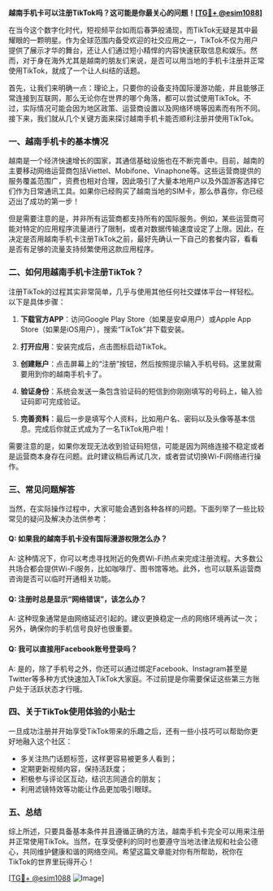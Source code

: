 **越南手机卡可以注册TikTok吗？这可能是你最关心的问题！[[TG💪+ @esim1088](https://t.me/s/esim1088)]**

在当今这个数字化时代，短视频平台如雨后春笋般涌现，而TikTok无疑是其中最耀眼的一颗明星。作为全球范围内备受欢迎的社交应用之一，TikTok不仅为用户提供了展示才华的舞台，还让人们通过短小精悍的内容快速获取信息和娱乐。然而，对于身在海外尤其是越南的朋友们来说，是否可以用当地的手机卡注册并正常使用TikTok，就成了一个让人纠结的话题。

首先，让我们来明确一点：理论上，只要你的设备支持国际漫游功能，并且能够正常连接到互联网，那么无论你在世界的哪个角落，都可以尝试使用TikTok。不过，实际情况可能会因为地区政策、运营商设置以及网络环境等因素而有所不同。接下来，我们就从几个关键方面来探讨越南手机卡能否顺利注册并使用TikTok。

### **一、越南手机卡的基本情况**

越南是一个经济快速增长的国家，其通信基础设施也在不断完善中。目前，越南的主要移动网络运营商包括Viettel、Mobifone、Vinaphone等。这些运营商提供的服务覆盖范围广，资费也相对合理，因此吸引了大量本地用户以及外国游客选择它们作为日常通讯工具。如果你已经购买了越南当地的SIM卡，那么恭喜你，你已经迈出了成功的第一步！

但是需要注意的是，并非所有运营商都支持所有的国际服务。例如，某些运营商可能对特定的应用程序流量进行了限制，或者对数据传输速度设定了上限。因此，在决定是否用越南手机卡注册TikTok之前，最好先确认一下自己的套餐内容，看看是否有足够的流量支持频繁使用这款应用程序。

### **二、如何用越南手机卡注册TikTok？**

注册TikTok的过程其实非常简单，几乎与使用其他任何社交媒体平台一样轻松。以下是具体步骤：

1. **下载官方APP**：访问Google Play Store（如果是安卓用户）或Apple App Store（如果是iOS用户），搜索“TikTok”并下载安装。
   
2. **打开应用**：安装完成后，点击图标启动TikTok。

3. **创建账户**：点击屏幕上的“注册”按钮，然后按照提示输入手机号码。这里就需要用到你的越南手机卡了。

4. **验证身份**：系统会发送一条包含验证码的短信到你刚刚填写的号码上，输入验证码即可完成验证。

5. **完善资料**：最后一步是填写个人资料，比如用户名、密码以及头像等基本信息。完成后你就正式成为了一名TikTok用户啦！

需要注意的是，如果你发现无法收到验证码短信，可能是因为网络连接不稳定或者是运营商本身存在问题。此时建议稍后再试几次，或者尝试切换Wi-Fi网络进行操作。

### **三、常见问题解答**

当然，在实际操作过程中，大家可能会遇到各种各样的问题。下面列举了一些比较常见的疑问及解决办法供参考：

#### Q: 如果我的越南手机卡没有国际漫游权限怎么办？
A: 这种情况下，你可以考虑寻找附近的免费Wi-Fi热点来完成注册流程。大多数公共场合都会提供Wi-Fi服务，比如咖啡厅、图书馆等地。此外，也可以联系运营商咨询是否可以临时开通相关功能。

#### Q: 注册时总是显示“网络错误”，该怎么办？
A: 这种现象通常是由网络延迟引起的。建议更换稳定一点的网络环境再试一次；另外，确保你的手机信号良好也很重要。

#### Q: 我可以直接用Facebook账号登录吗？
A: 是的，除了手机号之外，你还可以通过绑定Facebook、Instagram甚至是Twitter等多种方式快速加入TikTok大家庭。不过前提是你需要保证这些第三方账户处于活跃状态才行哦。

### **四、关于TikTok使用体验的小贴士**

一旦成功注册并开始享受TikTok带来的乐趣之后，还有一些小技巧可以帮助你更好地融入这个社区：

- 多关注热门话题标签，这样更容易被更多人看到；
- 定期更新视频内容，保持活跃度；
- 积极参与评论区互动，结识志同道合的朋友；
- 利用滤镜特效等功能让作品更加吸引眼球。

### **五、总结**

综上所述，只要具备基本条件并且遵循正确的方法，越南手机卡完全可以用来注册并正常使用TikTok。当然，在享受便利的同时也要遵守当地法律法规和社会公德心，共同维护健康和谐的网络空间。希望这篇文章能对你有所帮助，祝你在TikTok的世界里玩得开心！

[[TG💪+ @esim1088](https://t.me/s/esim1088) ![Image](https://i.postimg.cc/4NQfJmqS/Snipaste-2025-05-13-00-14-12.png)]